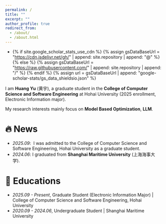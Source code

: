 ```yaml
---
permalink: /
title: ""
excerpt: ""
author_profile: true
redirect_from: 
  - /about/
  - /about.html
---
```


- {% if site.google_scholar_stats_use_cdn %}
  {% assign gsDataBaseUrl = "https://cdn.jsdelivr.net/gh/" | append: site.repository | append: "@" %}
  {% else %}
  {% assign gsDataBaseUrl = "https://raw.githubusercontent.com/" | append: site.repository | append: "/" %}
  {% endif %}
  {% assign url = gsDataBaseUrl | append: "google-scholar-stats/gs_data_shieldsio.json" %}

<span class='anchor' id='about-me'></span>

I am **Huang Yu** (黄宇), a graduate student in the **College of Computer Science and Software Engineering** at Hohai University (2025 enrollment, Electronic Information major).

My research interests mainly focus on **Model Based Optimization**, **LLM**.


  # 🔥 News

  - *2025.09*: &nbsp;I was admitted to the College of Computer Science and Software Engineering, Hohai University as a graduate student.
  - *2024.06*:  I graduated from **Shanghai Maritime University** (上海海事大学).


  # 📖 Educations

  - *2025.09 - Present*, Graduate Student (Electronic Information Major) | College of Computer Science and Software Engineering, Hohai University
  - *2020.09 - 2024.06*, Undergraduate Student | Shanghai Maritime University

